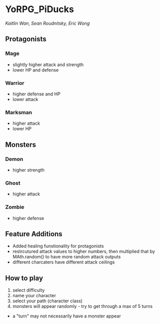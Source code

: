 # YoRPG_PiDucks
*Kaitlin Wan, Sean Roudnitsky, Eric Wong*
## Protagonists
### Mage
* slightly higher attack and strength
* lower HP and defense
### Warrior
* higher defense and HP
* lower attack
### Marksman
* higher attack
* lower HP

## Monsters
### Demon
* higher strength
### Ghost
* higher attack
### Zombie
* higher defense

## Feature Additions
* Added healing funstionality for protagonists
* restrcutured attack values to higher numbers, then multiplied that by MAth.random() to have more random attack outputs
* different charcaters have different attack ceilings

## How to play
1. select difficulty
2. name your character
3. select your path (character class)
4. monsters will appear randomly - try to get through a max of 5 turns
 * a "turn" may not necessarily have a monster appear

